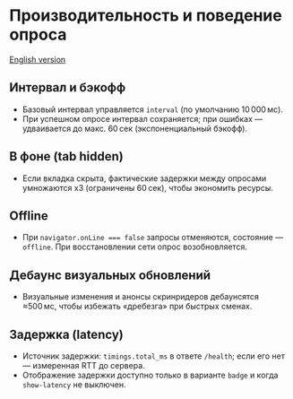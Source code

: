 # Производительность и поведение опроса

[English version](../en/guides/performance.md)

## Интервал и бэкофф

- Базовый интервал управляется `interval` (по умолчанию 10 000 мс).
- При успешном опросе интервал сохраняется; при ошибках — удваивается до макс. 60 сек (экспоненциальный бэкофф).

## В фоне (tab hidden)

- Если вкладка скрыта, фактические задержки между опросами умножаются x3 (ограничены 60 сек), чтобы экономить ресурсы.

## Offline

- При `navigator.onLine === false` запросы отменяются, состояние — `offline`. При восстановлении сети опрос возобновляется.

## Дебаунс визуальных обновлений

- Визуальные изменения и анонсы скринридеров дебаунсятся ≈500 мс, чтобы избежать «дребезга» при быстрых сменах.

## Задержка (latency)

- Источник задержки: `timings.total_ms` в ответе `/health`; если его нет — измеренная RTT до сервера.
- Отображение задержки доступно только в варианте `badge` и когда `show-latency` не выключен.

